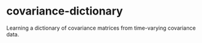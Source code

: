 # covariance-dictionary
Learning a dictionary of covariance matrices from time-varying covariance data.
